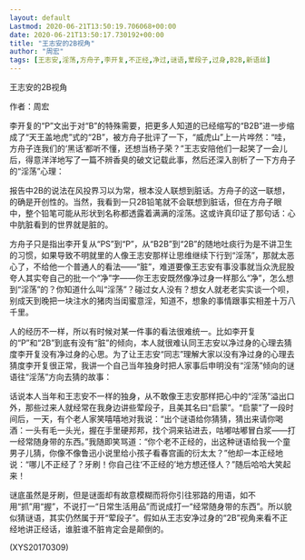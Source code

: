 ```yaml
---
layout: default
Lastmod: 2020-06-21T13:50:19.706068+00:00
date: 2020-06-21T13:50:17.730192+00:00
title: "王志安的2B视角"
author: "周宏"
tags: [王志安,淫荡,方舟子,李开复,不正经,净过,谜语,荤段子,过身,B2B,新语丝]
---
```


王志安的2B视角

作者：周宏

李开复的“P”文出于对“B”的特殊需要，把更多人知道的已经缩写的“B2B”进一步缩成了“天王盖地虎”式的“2B”，被方舟子批评了一下，“威虎山”上一片哗然：“哇，方舟子连我们的‘黑话’都听不懂，还想当杨子荣？”王志安陪他们一起笑了一会儿后，得意洋洋地写了一篇不辨香臭的破文记载此事，然后还深入剖析了一下方舟子的“淫荡”心理：

报告中2B的说法在风投界习以为常，根本没人联想到脏话。方舟子的这一联想，的确是开创性的。当然，我看到一只2B铅笔就不会联想到脏话，但在方舟子眼中，整个铅笔可能从形状到名称都透露着满满的淫荡。这或许真印证了那句话：心中肮脏看到的世界就是脏的。

方舟子只是指出李开复从“PS”到“P”，从“B2B”到“2B”的随地吐痰行为是不讲卫生的习惯，如果导致不明就里的人像王志安那样让思维继续下行到“淫荡”，那就太恶心了，不给他一个普通人的看法——“脏”，难道要像王志安有事没事就当众洗屁股夸人其实夸自己的批一个“净”字——你王志安既然像净过身一样那么“净”，怎么想到“淫荡”的？你知道什么叫“淫荡”？碰过女人没有？想女人就老老实实谈一个呗，别成天到晚把一块注水的猪肉当闺蜜意淫，知道不，想象的事情跟事实相差十万八千里。

人的经历不一样，所以有时候对某一件事的看法很难统一。比如李开复的“P”和“2B”到底有没有“脏”的倾向，本人就很难认同王志安以净过身的心理去猜度李开复没有净过身的心思。为了让王志安“同志”理解大家以没有净过身的心理去猜度李开复很正常，我讲一个自己当年独身时把人家事后申明没有“淫荡”倾向的谜语往“淫荡”方向去猜的故事：

话说本人当年和王志安不一样的独身，从不敢像王志安那样把心中的“淫荡”溢出口外，那些过来人就经常在我身边讲些荤段子，且美其名曰“启蒙”。“启蒙”了一段时间后，一天，有个老人家笑嘻嘻地对我说：“出个谜语给你猜猜，猜出来请你喝酒：一头有毛一头光，握在手里硬邦邦，找个洞来钻进去，咕嘟咕嘟冒白浆——打一经常随身带的东西。”我随即笑骂道：“你个老不正经的，出这种谜语给我一个童男子儿猜，你像不像鲁迅小说里给小孩子看春宫画的衍太太？”他却一本正经地说：“哪儿不正经了？牙刷！你自己往‘不正经的’地方想还怪人？”随后哈哈大笑起来！

谜底虽然是牙刷，但是谜面却有故意模糊而将你引往邪路的用语，如不用“抓”用“握”，不说打一“日常生活用品”而说成打一“经常随身带的东西”。所以貌似猜谜语，其实仍然属于开“荤段子”。假如从王志安净过身的“2B”视角来看不正经地讲正经话，谁脏谁不脏肯定会是颠倒的。

(XYS20170309)


